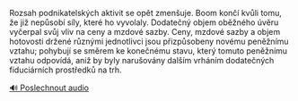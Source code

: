 
Rozsah podnikatelských aktivit se opět zmenšuje. Boom končí kvůli tomu, že již nepůsobí síly, které ho vyvolaly. Dodatečný objem oběžného úvěru vyčerpal svůj vliv na ceny a mzdové sazby. Ceny, mzdové sazby a objem hotovosti držené různými jednotlivci jsou přizpůsobeny novému peněžnímu vztahu; pohybují se směrem ke konečnému stavu, který tomuto peněžnímu vztahu odpovídá, aniž by byly narušovány dalším vrháním dodatečných fiduciárních prostředků na trh.

[🔊 Poslechnout audio](/data/7-paragraphs/audio/chapter_100/para_006-Rozsah-podnikatelskch-aktivit-se-opt-zmenuje-B.mp3)
